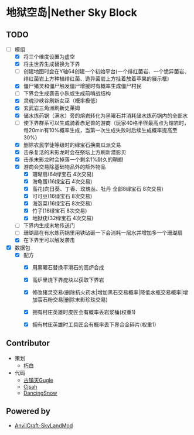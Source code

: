 # 地狱空岛|Nether Sky Block
## TODO
- [ ] 模组
  - [X] 将三个维度设置为虚空
  - [X] 将主世界生成替换为下界
  - [ ] 创建地图时会在Y轴64创建一个初始平台(一个绯红菌岩、一个诡异菌岩、绯红菌岩上方种植绯红菌、诡异菌岩上方挂着放着苹果的展示框)
  - [X] 僵尸猪灵和僵尸触发僵尸增援时有概率生成僵尸村民
  - [ ] 下界会生成袭击小队或生成前哨战结构
  - [X] 灵魂沙峡谷刷新女巫（概率极低）
  - [X] 玄武岩三角洲刷新史莱姆
  - [X] 储水炼药锅（满水）旁的熔岩转化为黑曜石并消耗储水炼药锅内的全部水
  - [ ] 使下界群系可以生成骑着赤足兽的游商（玩家40格半径最高点为熔岩时，每20min有10%概率生成，当第一次生成失败时后续生成概率提高至30%）
  - [X] 删除农民学徒等级时的绿宝石换南瓜派交易
  - [X] 击杀复活的末影龙时会在祭坛上方刷新潜影贝
  - [X] 击杀末影龙时会掉落一个剩余1%耐久的鞘翅
  - [X] 游商会交易除基础物品外的额外物品
    - [X] 珊瑚扇(64绿宝石 4次交易)
    - [X] 海龟蛋(16绿宝石 4次交易)
    - [X] 高花(向日葵、丁香、玫瑰丛、牡丹  全部8绿宝石 8次交易)
    - [X] 可可豆(16绿宝石 8次交易)
    - [X] 海泡菜(16绿宝石 8次交易)
    - [X] 竹子(16绿宝石 8次交易)
    - [X] 地狱疣(32绿宝石 4次交易)
  - [ ] 下界内生成末地传送门
  - [ ] 珊瑚扇在有水炼药锅里用铁砧砸一下会消耗一层水并增加多一个珊瑚扇
  - [X] 在下界里可以触发袭击
  
- [X] 数据包
  - [X] 配方
    - [X] 用黑曜石替换平滑石的高炉合成
    - [X] 高炉里烧下界疣块以获取下界岩
    - [X] 修改猪灵交易(删除抗火药水|增加黑石交易概率|降低水瓶交易概率|增加萤石粉交易|删除末影珍珠交易)
    - [X] 拥有村庄英雄时皮匠会有概率丢岩浆桶(权重1)
    - [X] 拥有村庄英雄时工具匠会有概率丢下界合金碎片(权重1)
    

## Contributor
* 策划
  * [朽白](https://space.bilibili.com/178682437)
* 代码
  * [古镇天Gugle](https://space.bilibili.com/19822751)
  * [Cjsah](https://space.bilibili.com/19170004)
  * [DancingSnow](https://space.bilibili.com/302121711)

## Powered by
* [AnvilCraft-SkyLandMod](https://github.com/Dubhe-Studio/AnvilCraft-SkyLandMod)

